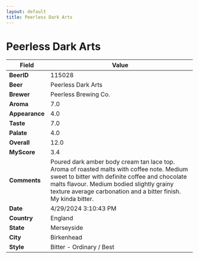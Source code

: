 ```yaml
---
layout: default
title: Peerless Dark Arts
---
```


# Peerless Dark Arts

| Field         | Value     |
|---------------|-----------|
| **BeerID** | 115028 |
| **Beer** | Peerless Dark Arts |
| **Brewer** | Peerless Brewing Co. |
| **Aroma** | 7.0 |
| **Appearance** | 4.0 |
| **Taste** | 7.0 |
| **Palate** | 4.0 |
| **Overall** | 12.0 |
| **MyScore** | 3.4 |
| **Comments** | Poured dark amber body cream tan lace top. Aroma of roasted malts with coffee note. Medium sweet to bitter with definite coffee and chocolate malts flavour. Medium bodied slightly grainy texture average carbonation and a bitter finish. My kinda bitter. |
| **Date** | 4/29/2024 3:10:43 PM |
| **Country** | England |
| **State** | Merseyside |
| **City** | Birkenhead |
| **Style** | Bitter - Ordinary / Best |
